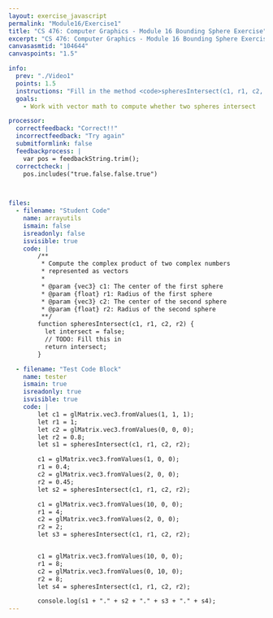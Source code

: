```yaml
---
layout: exercise_javascript
permalink: "Module16/Exercise1"
title: "CS 476: Computer Graphics - Module 16 Bounding Sphere Exercise"
excerpt: "CS 476: Computer Graphics - Module 16 Bounding Sphere Exercise"
canvasasmtid: "104644"
canvaspoints: "1.5"

info:
  prev: "./Video1"
  points: 1.5
  instructions: "Fill in the method <code>spheresIntersect(c1, r1, c2, r2)</code> to determine whether two spheres intersect; that is, compare the distance between their centers to the sum of their radii."
  goals:
    - Work with vector math to compute whether two spheres intersect

processor:  
  correctfeedback: "Correct!!" 
  incorrectfeedback: "Try again"
  submitformlink: false
  feedbackprocess: | 
    var pos = feedbackString.trim();
  correctcheck: |
    pos.includes("true.false.false.true")
      


files:
  - filename: "Student Code"
    name: arrayutils
    ismain: false
    isreadonly: false
    isvisible: true
    code: |
        /**
         * Compute the complex product of two complex numbers 
         * represented as vectors
         * 
         * @param {vec3} c1: The center of the first sphere
         * @param {float} r1: Radius of the first sphere
         * @param {vec3} c2: The center of the second sphere
         * @param {float} r2: Radius of the second sphere
         **/
        function spheresIntersect(c1, r1, c2, r2) {
          let intersect = false;
          // TODO: Fill this in
          return intersect;
        }

  - filename: "Test Code Block"
    name: tester
    ismain: true
    isreadonly: true
    isvisible: true
    code: | 
        let c1 = glMatrix.vec3.fromValues(1, 1, 1);
        let r1 = 1;
        let c2 = glMatrix.vec3.fromValues(0, 0, 0);
        let r2 = 0.8;
        let s1 = spheresIntersect(c1, r1, c2, r2);

        c1 = glMatrix.vec3.fromValues(1, 0, 0);
        r1 = 0.4;
        c2 = glMatrix.vec3.fromValues(2, 0, 0);
        r2 = 0.45;
        let s2 = spheresIntersect(c1, r1, c2, r2);

        c1 = glMatrix.vec3.fromValues(10, 0, 0);
        r1 = 4;
        c2 = glMatrix.vec3.fromValues(2, 0, 0);
        r2 = 2;
        let s3 = spheresIntersect(c1, r1, c2, r2);


        c1 = glMatrix.vec3.fromValues(10, 0, 0);
        r1 = 8;
        c2 = glMatrix.vec3.fromValues(0, 10, 0);
        r2 = 8;
        let s4 = spheresIntersect(c1, r1, c2, r2);

        console.log(s1 + "." + s2 + "." + s3 + "." + s4);
---
```

